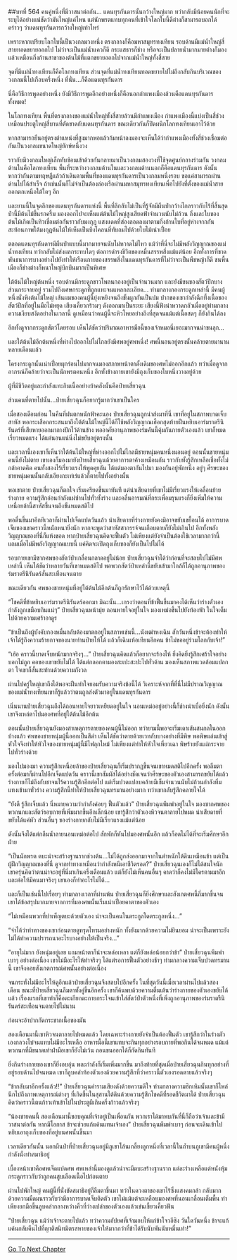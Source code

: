 ##บทที่ 564 คนคู่หนึ่งที่มีวาสนาต่อกัน...
แดนทุรกันดารนั้นกว้างใหญ่มาก ทว่ากลับมีน้อยคนนักที่จะระบุได้อย่างแน่ชัดว่ามันใหญ่แค่ไหน แต่นักพรตแทบทุกคนที่เข้าใจโลกใบนี้ดีต่างก็สามารถบอกได้คร่าวๆ ว่าแดนทุรกันดารกว้างใหญ่เท่าไหร่

เพราะหากเปรียบโลกใบนี้เป็นวงกลมวงหนึ่ง ตรงกลางก็คือมหาสมุทรทงเทียน รอบด้านมีแม่น้ำใหญ่สี่สายทอดขยายออกไป ไม่ว่าจะเป็นแม่น้ำแควก็ดี กระแสธารก็ช่าง หรือจะเป็นปลายน้ำมากมายต่างก็มองแล้วเหมือนกิ่งก้านสาขาของต้นไม้ที่แตกขยายออกไปจากแม่น้ำใหญ่ทั้งสี่สาย

จุดที่มีแม่น้ำทงเทียนก็คือโลกทงเทียน ส่วนจุดที่แม่น้ำทงเทียนทอดขยายไปไม่ถึงกลับกินบริเวณของวงกลมนี้ไปเกือบครึ่งหนึ่ง ที่นั่น...ก็คือแดนทุรกันดาร

นี่คือวิธีการพูดอย่างหนึ่ง ยังมีวิธีการพูดอีกอย่างหนึ่งก็คือนอกกำแพงเมืองล้วนคือแดนทุรกันดารทั้งหมด!

ในโลกทงเทียน พื้นที่ตรงกลางของแม่น้ำใหญ่ทั้งสี่สายล้วนมีกำแพงเมือง กำแพงเมืองนี้แบ่งเป็นสี่ช่วงเหมือนประตูใหญ่สี่บานที่ตัดขาดกับแดนทุรกันดาร ขณะเดียวกันก็ปิดผนึกโลกทงเทียนเอาไว้ด้วย

หากสามารถยืนอยู่ตรงตำแหน่งที่สูงมากพอแล้วก้มหน้าลงมองจะเห็นได้ว่ากำแพงเมืองทั้งสี่ช่วงเชื่อมต่อกันเป็นวงกลมขนาดใหญ่ยักษ์หนึ่งวง

ราวกับมีวงกลมใหญ่เล็กทับซ้อนเข้าด้วยกันกลายมาเป็นวงกลมสองวงที่ใช้จุดศูนย์กลางร่วมกัน วงกลมด้านในคือโลกทงเทียน พื้นที่ระหว่างวงกลมด้านในและวงกลมด้านนอกก็คือแดนทุรกันดาร ดังนั้นหากว่ากันตามทฤษฎีแล้วถ้าเดินตามพื้นที่ของแดนทุรกันดารเป็นวงกลมหนึ่งรอบ ขอแค่สามารถผ่านด่านไปได้สำเร็จ ถ้าเช่นนั้นก็ไม่จำเป็นต้องล่องเรือผ่านมหาสมุทรทงเทียนเพื่อไปยังที่ตั้งของแม่น้ำสายออกตกเหนือใต้ใดๆ อีก

และยามนี้ในจุดลึกของแดนทุรกันดารแห่งนี้ พื้นที่ลึกลับไม่เป็นที่รู้จักมีผืนป่ากว้างไกลราวกับไร้ที่สิ้นสุด ป่านี้มีต้นไม้ขึ้นรกครึ้ม มองออกไปจะเห็นแต่ต้นไม้ใหญ่สูงเสียดฟ้าจำนวนนับไม่ถ้วน กิ่งและใบของต้นไม้เกิดเป็นทิวเชื่อมต่อกันราวกับมงกุฎ แสงแดดที่ส่องลอดลงมาตามกิ่งก้านใบที่อยู่ห่างจากกันสะท้อนภาพใต้มงกุฎต้นไม้ให้เห็นเป็นบึงโคลนที่ทับถมไปด้วยใบไม้เน่าเปื่อย

ตลอดแดนทุรกันดารมีผืนป่าแบบนี้มากมายจนนับไม่หวาดไม่ไหว แม้ว่าที่นี่จะไม่มีพลังวิญญาณของแม่น้ำทงเทียน ทว่ากลับไม่ส่งผลกระทบใดๆ ต่อการดำรงชีวิตของหมื่นสรรพสิ่งแม้แต่น้อย อีกทั้งการที่ขาดพันธนาการบางอย่างไปยังทำให้เรือนกายของสรรพสิ่งในแดนทุรกันดารที่ไม่ว่าจะเป็นพืชหญ้าก็ดี ชนพื้นเมืองก็ช่างต่างก็หนาใหญ่บึกบึนมากเป็นพิเศษ

ใต้ต้นไม้ใหญ่ต้นหนึ่ง รอบด้านมีกระดูกขาวโพลนกองอยู่เป็นจำนวนมาก และยังมีขนของสัตว์ปีกบางส่วนกระจายอยู่ รวมไปถึงเศษกระดูกที่ถูกแทะจนแหลกละเอียด... ท่ามกลางกองกระดูกเหล่านี้ มีคนผู้หนึ่งนั่งพิงต้นไม้ใหญ่ เส้นผมของคนผู้นี้ยุ่งเหยิงจนถึงขั้นผูกกันเป็นปม ปากของเขากำลังฉีกทึ้งเนื้อของสัตว์ปีกที่อยู่ในมือไม่หยุด เสียงเคี้ยวกร้วมๆ ดังออกมาเป็นระยะ เสียงนี้ฟังน่าหวาดกลัวเมื่ออยู่ท่ามกลางความเงียบสงัดอย่างในเวลานี้ ดูเหมือนว่าคนผู้นี้จะหิวโหยอย่างถึงที่สุดจนแม้แต่เนื้อสดๆ ก็ยังกินได้ลง

อีกทั้งดูจากกระดูกสัตว์โดยรอบ เห็นได้ชัดว่าปริมาณอาหารมือนี้ของเจ้าหมอนี่เยอะมากจนน่าขนลุก...

และใต้ต้นไม้อีกต้นหนึ่งที่ห่างไปออกไปไม่ไกลยังมีศพอยู่ศพหนึ่ง! ศพนี้นอนอยู่ตรงนั้นคล้ายตายมานานหลายเดือนแล้ว

โครงกระดูกนั้นเน่าเปื่อยผุกร่อนไปมากจนมองสภาพหน้าตาดั้งเดิมของศพไม่ออกอีกแล้ว ทว่าเมื่อดูจากอาภรณ์ก็คล้ายว่าจะเป็นนักพรตคนหนึ่ง อีกทั้งข้างกายเขายังมีถุงเก็บของใบหนึ่งวางอยู่ด้วย

ผู้ที่มีชีวิตอยู่และกำลังแทะกินเนื้ออย่างบ้าคลั่งนั้นคือป๋ายเสี่ยวฉุน

ส่วนคนที่ตายไปนั้น...ป๋ายเสี่ยวฉุนก็อยากรู้มากว่าเขาเป็นใคร

เมื่อสองเดือนก่อน ในคืนที่ฝนตกหนักฟ้าคะนอง ป๋ายเสี่ยวฉุนถูกนำส่งมาที่นี่ เขาที่อยู่ในสภาพบาดเจ็บสาหัส พอกระเสือกกระสนมาถึงใต้ต้นไม้ใหญ่นี้ได้ก็ใช้พลังวิญญาณเฮือกสุดท้ายฝืนหยิบเอาร่มราตรีนิรันดร์ที่เสียหายออกมากางปักไว้ด้านข้าง พออาศัยอานุภาพของร่มคันนี้คุ้มกันกายตัวเองแล้ว เขาก็หมดเรี่ยวหมดแรง ได้แต่นอนแน่นิ่งไม่ขยับอยู่ตรงนั้น

และเวลานี้เองเขาก็เห็นว่าใต้ต้นไม้ใหญ่ที่ห่างออกไปไม่ไกลมีชายหนุ่มคนหนึ่งนอนอยู่ ตอนนั้นชายหนุ่มคนนี้ยังไม่ตาย เขาเองก็มองมายังป๋ายเสี่ยวฉุนด้วยอาการตาค้างเหมือนกัน ราวกับทั้งรู้สึกเหลือเชื่อทั้งไม่กล้าคาดคิด คนทั้งสองไร้เรี่ยวแรงให้พูดคุยกัน ได้แต่มองตากันไปมา มองกันอยู่พักหนึ่ง อยู่ๆ ศีรษะของชายหนุ่มคนนั้นกลับเอียงกะเท่เร่แล้วก็ตายไปทั้งอย่างนั้น

พอเขาตาย ป๋ายเสี่ยวฉุนก็ตกใจ เริ่มเครียดขึ้นมาทันที แต่น่าเสียดายที่เขาไม่มีเรี่ยวแรงให้เคลื่อนย้ายร่างกาย ความรู้สึกอ่อนกำลังแผ่ซ่านไปทั่วทั้งร่าง และคลื่นอารมณ์ที่กระเพื่อมรุนแรงก็ยิ่งเพิ่มให้ความเหนื่อยล้านี้สาหัสขึ้นจนถึงขั้นหมดสติไป

พอตื่นขึ้นมาอีกทีเวลาก็ผ่านไปเจ็ดแปดวันแล้ว น่าเสียดายที่ร่างกายยังคงมิอาจขยับเขยื้อนได้ อาการบาดเจ็บของเขาคราวนี้หนักหนายิ่งนัก หากจะพูดว่าสาหัสสากรรจ์จนเกือบตายก็ยังไม่เกินไป อีกทั้งพลังวิญญาณของที่นี่ก็แห้งขอด หากป๋ายเสี่ยวฉุนคิดจะฟื้นตัว ไม่เพียงแต่ยังจำเป็นต้องใช้เวลามากกว่านี้ แถมเมื่อไม่มีพลังวิญญาณแบบนี้ แค่คิดจะเปิดถุงเก็บของก็ยังเป็นไปไม่ได้

รอบกายเขามีซากศพของสัตว์ป่าเกลื่อนกลาดอยู่ไม่น้อย ป๋ายเสี่ยวฉุนจำได้ว่าก่อนที่จะสลบไปไม่มีศพเหล่านี้ เห็นได้ชัดว่าหลายวันที่เขาหมดสติไป พอพวกสัตว์ป่าเหล่านี้ขยับเข้ามาใกล้ก็ได้ถูกอานุภาพของร่มราตรีนิรันดร์สั่นสะเทือนจนตาย

ขณะเดียวกัน ศพของชายหนุ่มที่อยู่ใต้ต้นไม้อีกต้นก็ถูกรักษาไว้ได้ด้วยเหตุนี้

“โชคดีที่ข้าหยิบเอาร่มราตรีนิรันดร์ออกมา มิฉะนั้น...เกรงว่าตอนที่ข้าฟื้นขึ้นมาคงได้เห็นว่าร่างตัวเองกำลังถูกเขมือบกินแน่ๆ” ป๋ายเสี่ยวฉุนหน้ามุ่ย ถอนหายใจอยู่ในใจ มองเหม่อขึ้นไปยังท้องฟ้า ในใจเต็มไปด้วยความเศร้าอาดูร

“ข้าเป็นถึงผู้บังคับกองหมื่นกลับต้องมาตกอยู่ในสภาพเช่นนี้...นังเฒ่าหงเฉิน สักวันหนึ่งข้าจะต้องทำให้เจ้าได้รู้ถึงความร้ายกาจของนายท่านป๋ายให้ได้ แล้วก็เฉินเห้อเทียนอีกคน ข้าไม่ขออยู่ร่วมโลกกับเจ้า!”

“เฮ้อ คราวนี้บาดเจ็บหนักมากจริงๆ...” ป๋ายเสี่ยวฉุนคิดแล้วก็อยากจะร้องไห้ ยิ่งคิดยิ่งรู้สึกเศร้าใจอย่างบอกไม่ถูก คอของเขาขยับไม่ได้ ได้แต่กลอกตามองสะเปะสะปะไปทั่วด้าน มองเห็นสภาพแวดล้อมแปลกตา ใจเขาก็สั่นสะท้านด้วยความกังวล

ผ่านไปครู่ใหญ่เขาถึงได้พอจะฝืนทำใจยอมรับความจริงข้อนี้ได้ วิเคราะห์จากที่ที่นี่ไม่มีปราณวิญญาณของแม่น้ำทงเทียนเขาก็รู้แล้วว่าตนถูกส่งตัวมาอยู่ในแดนทุรกันดาร

เนิ่นนานป๋ายเสี่ยวฉุนถึงได้ถอนหายใจยาวเหยียดอยู่ในใจ นอนเหม่ออยู่อย่างนี้ก็ช่างน่าเบื่อยิ่งนัก ดังนั้นเขาจึงเหล่ตาไปมองศพที่อยู่ใต้ต้นไม้อีกต้น

ตอนนั้นป๋ายเสี่ยวฉุนยังมองสาเหตุการตายของคนผู้นี้ไม่ออก ทว่ายามนี้พอจะเริ่มเดาเส้นสนกลในออกบ้างแล้ว ศพของชายหนุ่มผู้นี้ออกเป็นสีดำ เห็นได้ชัดว่าตายด้วยเวทลับบางอย่างที่มีพิษ พอพิษแล่นเข้าสู่หัวใจจึงทำให้หัวใจของชายหนุ่มผู้นี้มีไฟลุกไหม้ ไม่เพียงแต่ทำให้หัวใจเหี่ยวเฉา พิษร้ายยังแผ่กระจายไปทั่วร่างด้วย

มองไปมองมา ความรู้สึกเหนื่อยล้าของป๋ายเสี่ยวฉุนก็เริ่มปรากฏขึ้นจนเขาหมดสติไปอีกครั้ง พอลืมตาครั้งต่อมาก็ผ่านไปอีกเจ็ดแปดวัน คราวนี้เขาสัมผัสได้อย่างชัดเจนว่าศีรษะของตัวเองสามารถขยับได้แล้ว ร่างกายก็ไม่ถึงกับชาจนไร้ความรู้สึกอีกต่อไป แต่เริ่มปวดแปลบคล้ายมีเข็มจำนวนนับไม่ถ้วนกำลังทิ่มแทงเข้ามาทั่วร่าง ความรู้สึกนี้ทำให้ป๋ายเสี่ยวฉุนทรมานอย่างมาก ทว่าเขากลับรู้สึกคลายใจได้

“ยังดี รู้สึกเจ็บแล้ว นี่หมายความว่ากำลังค่อยๆ ฟื้นตัวแล้ว” ป๋ายเสี่ยวฉุนพึมพำอยู่ในใจ มองซากศพของพวกนกและสัตว์รอบกายที่เพิ่มมากขึ้นอีกเล็กน้อย เขารู้สึกว่าตัวเองหิวจนตาลายไปหมด น่าเสียดายที่ขยับได้แค่หัว ส่วนอื่นๆ ของร่างกายกลับไม่มีเรี่ยวแรงแม้แต่น้อย

ดังนั้นจึงได้แต่กลืนน้ำลายนอนเหม่อต่อไป สักพักก็หันไปมองศพนั้นอีก แล้วก็อดไม่ได้ที่จะเริ่มศึกษาอีกฝ่าย

“เป็นนักพรต ตบะน่าจะสร้างฐานรากช่วงต้น...ไม่ได้ถูกส่งออกมาจากในตำหนักใต้ดินเหมือนข้า แต่เป็นผู้ฝึกวิญญาณของที่นี่ ดูจากท่าทางเหมือนว่ากำลังหนีเอาชีวิตรอด?” ป๋ายเสี่ยวฉุนเองก็ไม่ได้สนใจนัก เขาครุ่นคิดว่าตนน่าจะอยู่ที่นี่มาเกินครึ่งเดือนแล้ว แต่ก็ยังไม่เห็นคนอื่นๆ คาดว่าก็คงไม่มีใครตามมาอีก และต่อให้มีคนมาจริงๆ เขาเองก็ทำอะไรไม่ได้...

และก็เป็นเช่นนี้ไปเรื่อยๆ ท่ามกลางเวลาที่ผ่านพ้น ป๋ายเสี่ยวฉุนก็ยิ่งศึกษาและสังเกตศพนี้ถี่มากขึ้นจนเขาได้ข้อสรุปมากมายจากการที่มองศพนั้นเริ่มเน่าเปื่อยคาตาของตัวเอง

“ไม่เหมือนพวกที่บำเพ็ญตบะด้วยตัวเอง น่าจะเป็นคนในตระกูลใดตระกูลหนึ่ง...”

“จำได้ว่าท่าทางของเขาก่อนตายดูทรุดโทรมอย่างหนัก ทั้งยังมากด้วยความไม่ยินยอม น่าจะเป็นเพราะยังไม่ได้ทำความปรารถนาอะไรบางอย่างให้เป็นจริง...”

“อายุไม่มาก ยังหนุ่มอยู่เลย แถมหน้าตาก็น่าจะหล่อเหลา แต่ก็ยังหล่อน้อยกว่าข้า” ป๋ายเสี่ยวฉุนพึมพำเบาๆ อย่างต่อเนื่อง เขาไม่มีอะไรให้ทำจริงๆ ได้แต่รอการฟื้นตัวอย่างช้าๆ  ท่ามกลางความเจ็บปวดทรมานนี้ เขาจึงคอยสังเกตการณ์ศพนั้นอย่างต่อเนื่อง

จนกระทั่งไม่มีอะไรให้ดูอีกแล้วป๋ายเสี่ยวฉุนจึงสลบไปอีกครั้ง ในที่สุดวันนี้เมื่อเวลาผ่านไปแล้วสองเดือน ขณะที่ป๋ายเสี่ยวฉุนลืมตาทั้งคู่ขึ้นอีกครั้ง เขาก็ค้นพบด้วยความตื่นเต้นว่าร่างกายของตัวเองขยับได้แล้ว เรื่องแรกที่เขาทำก็คือตะเกียกตะกายกระโจนเข้าใส่สัตว์ป่าตัวหนึ่งที่เพิ่งถูกอานุภาพของร่มราตรีนิรันดร์สะเทือนจนตายไปไม่นาน

ก่อนจะอ้าปากกัดกระชากเนื้อของมัน

สองเดือนมานี้เขาหิวจนตาลายไปหมดแล้ว โดยเฉพาะร่างกายยังจำเป็นต้องฟื้นตัว เขารู้สึกว่าในร่างตัวเองกลวงโบ๋จนแทบไม่มีอะไรเหลือ อาหารมื้อนี้เขาแทบจะกินทุกอย่างรอบกายที่พอกินได้จนหมด แม้แต่พวกนกที่มีขนาดเท่าฝ่ามือเขาก็ยังไม่เว้น ถอนขนออกได้ก็กัดกินทันที

ยิ่งกินร่างกายของเขาก็ยิ่งอบอุ่น พละกำลังก็เริ่มเพิ่มมากขึ้น มาถึงท้ายที่สุดเมื่อป๋ายเสี่ยวฉุนกินทุกอย่างที่อยู่รอบด้านไปจนหมด เขาก็ลูบคลำท้องตัวเองด้วยความรู้สึกที่ว่าคราวนี้ตัวเองรอดตายแล้วจริงๆ

“ข้ากลับมาอีกครั้งแล้ว!!” ป๋ายเสี่ยวฉุนคำรามเสียงดังด้วยความดีใจ ท่ามกลางความฮึกเหิมนั้นเขาก็ไพล่นึกไปถึงภาพเหตุการณ์ต่างๆ ที่เกิดขึ้นในสุสานใต้ดินด้วยความรู้สึกโชคดีที่รอดชีวิตมาได้ ป๋ายเสี่ยวฉุนคิดว่าคราวนี้ตนก้าวเท้าเข้าไปในประตูผีเกินครึ่งก้าวแล้วจริงๆ

“น้องชายคนนี้ สองเดือนมานี้ขอบคุณที่เจ้าอยู่เป็นเพื่อนกัน พวกเราได้มาพบกันที่นี่ก็ถือว่าเจ้าและข้ามีวาสนาต่อกัน หากมีโอกาส ข้าจะช่วยแก้แค้นแทนเจ้าเอง” ป๋ายเสี่ยวฉุนพึมพำเบาๆ ก่อนจะเดินเข้าไปหยิบเอาถุงเก็บของที่อยู่บนศพนั้นขึ้นมา

เวลาเดียวกันนั้น นอกผืนป่าที่ป๋ายเสี่ยวฉุนอยู่มีภูเขาโล้นเกลี้ยงลูกหนึ่งที่เวลานี้ในถ้ำบนภูเขามีคนผู้หนึ่งกำลังนั่งทำสมาธิอยู่

เบื้องหน้าเขาคือศพเจ็ดแปดศพ ศพเหล่านี้มองดูแล้วน่าจะมีตบะสร้างฐานราก แต่ละร่างเหลือแต่หนังหุ้มกระดูกราวกับว่าถูกคนสูบเลือดเนื้อไปก่อนตาย

ผ่านไปพักใหญ่ คนผู้นี้ที่นั่งขัดสมาธิอยู่ก็ลืมตาขึ้นมา ทว่าในดวงตาของเขาไร้ซึ่งแสงคมกล้า กลับมากด้วยความมืดมนราวกับว่ามีอาการบาดเจ็บติดตัว เขาไม่แม้แต่จะเหลือบมองศพที่นอนเกลื่อนเต็มพื้น ทำเพียงยกมือขึ้นลูบคลำกลางหว่างคิ้วที่ว่างเปล่าของตัวเองแล้วเข่นเขี้ยวเคี้ยวฟัน

“ป๋ายเสี่ยวฉุน แม้ว่าเจ้าจะตายไปแล้ว ทว่าความอัปยศที่เจ้ามอบให้แก่ข้าโจวอีซิง วันใดวันหนึ่ง ข้าจะแก้แค้นกลับคืนไปที่ญาติสนิทมิตรสหายของเจ้าให้มากกว่าที่ข้าได้รับนับพันนับหมื่นเท่า!”



------


[Go To Next Chapter]( ./2.md)